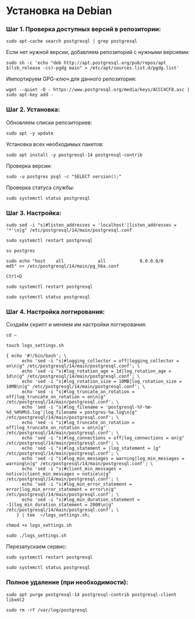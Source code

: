 # Установка на Debian

### Шаг 1. Проверка доступных версий в репозитории:

``sudo apt-cache search postgresql | grep postgresql``

Если нет нужной версии, добавляем репозиторий с нужными версиями:

```
sudo sh -c 'echo "deb http://apt.postgresql.org/pub/repos/apt $(lsb_release -cs)-pgdg main" > /etc/apt/sources.list.d/pgdg.list'
```

Импортируем GPG-ключ для данного репозитория:

```
wget --quiet -O - https://www.postgresql.org/media/keys/ACCC4CF8.asc | sudo apt-key add -
```

### Шаг 2. Установка:

Обновляем списки репозиториев:

``sudo apt -y update``

Установка всех необходимых пакетов:

``sudo apt install -y postgresql-14 postgresql-contrib``

Проверка версии:

``sudo -u postgres psql -c "SELECT version();"``

Проверка статуса службы:

``sudo systemctl status postgresql``

### Шаг 3. Настройка:

```
sudo sed -i "s|#listen_addresses = 'localhost'|listen_addresses = '*'\n|g" /etc/postgresql/14/main/postgresql.conf
```

``sudo systemctl restart postgresql``

``su postgres``

```
sudo echo "host    all             all             0.0.0.0/0                  md5" >> /etc/postgresql/14/main/pg_hba.conf
```

``Ctrl+D``

``sudo systemctl restart postgresql``

``sudo systemctl status postgresql``

### Шаг 4. Настройка логгирования:

Создаём скрипт и меняем им настройки логгирования:

``cd ~``

``touch logs_settings.sh``

```
{ echo '#!/bin/bash'; \
      echo 'sed -i "s|#logging_collector = off|logging_collector = on\n|g" /etc/postgresql/14/main/postgresql.conf'; \
      echo 'sed -i "s|#log_rotation_age = 1d|log_rotation_age = 1d\n|g" /etc/postgresql/14/main/postgresql.conf'; \
      echo 'sed -i "s|#log_rotation_size = 10MB|log_rotation_size = 10MB\n|g" /etc/postgresql/14/main/postgresql.conf'; \
      echo 'sed -i "s|#log_truncate_on_rotation = off|log_truncate_on_rotation = on\n|g" /etc/postgresql/14/main/postgresql.conf'; \
      echo 'sed -i "s|#log_filename = 'postgresql-%Y-%m-%d_%H%M%S.log'|log_filename = postgres-%a.log\n|g" /etc/postgresql/14/main/postgresql.conf'; \
      echo 'sed -i "s|#log_truncate_on_rotation = off|log_truncate_on_rotation = on\n|g" /etc/postgresql/14/main/postgresql.conf'; \
      echo 'sed -i "s|#log_connections = off|log_connections = on|g" /etc/postgresql/14/main/postgresql.conf'; \
      echo 'sed -i "s|#log_statement = |log_statement = |g" /etc/postgresql/14/main/postgresql.conf'; \
      echo 'sed -i "s|#log_min_messages = warning|log_min_messages = warning\n|g" /etc/postgresql/14/main/postgresql.conf'; \
      echo 'sed -i "s|#client_min_messages = notice|client_min_messages = notice\n|g" /etc/postgresql/14/main/postgresql.conf'; \
      echo 'sed -i "s|#log_min_error_statement = error|log_min_error_statement = error\n|g" /etc/postgresql/14/main/postgresql.conf'; \
      echo 'sed -i "s|#log_min_duration_statement = -1|log_min_duration_statement = 2000\n|g" /etc/postgresql/14/main/postgresql.conf'; \
    } | tee  ~/logs_settings.sh;
```

``chmod +x logs_settings.sh``

``sudo ./logs_settings.sh``

Перезапускаем сервис:

``sudo systemctl restart postgresql``

``sudo systemctl status postgresql``

### Полное удаление (при необходимости):

```
sudo apt purge postgresql-14 postgresql-contrib postgresql-client libxml2
```

``sudo rm -rf /var/log/postgresql``
